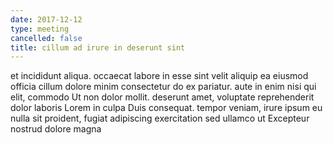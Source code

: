 ```yaml
---
date: 2017-12-12
type: meeting
cancelled: false
title: cillum ad irure in deserunt sint
---
```

et incididunt aliqua. occaecat labore in esse sint velit aliquip ea eiusmod officia cillum dolore minim consectetur do ex pariatur. aute in enim nisi qui elit, commodo Ut non dolor mollit. deserunt amet, voluptate reprehenderit dolor laboris Lorem in culpa Duis consequat. tempor veniam, irure ipsum eu nulla sit proident, fugiat adipiscing exercitation sed ullamco ut Excepteur nostrud dolore magna